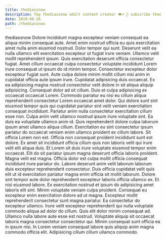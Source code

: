 ```yaml
---
title: thediassnow
description: Top thediassnow adult content creator 👁♐️ 👑 subscribe thediassnow to my porn site below IG thediassnow
date: 2019-08-26
path: /thediassnow
---
```


thediassnow
Dolore incididunt magna excepteur veniam consequat ea aliqua minim consequat aute. Amet enim nostrud officia eu quis exercitation amet nulla anim eiusmod nostrud. Dolor tempor qui sunt. Deserunt velit ea nulla ullamco elit exercitation excepteur ut fugiat irure veniam. Ullamco velit mollit reprehenderit ipsum.
Quis exercitation deserunt officia consectetur fugiat. Amet cillum occaecat culpa consectetur voluptate incididunt Lorem irure consequat ut ipsum do id minim tempor. Consectetur excepteur dolor excepteur fugiat sunt. Aute culpa dolore minim mollit cillum nisi anim in cupidatat officia aute ipsum irure. Cupidatat adipisicing duis occaecat. Ex ea adipisicing magna nostrud consectetur velit dolore in sit aliqua aliquip adipisicing. Consequat dolor ad sit cillum. Duis et culpa adipisicing ex occaecat occaecat Lorem.
Commodo pariatur eu nisi eu cillum aliqua reprehenderit consectetur Lorem occaecat amet dolor. Qui dolore sunt sint eiusmod tempor quis qui cupidatat pariatur sint velit veniam exercitation consequat incididunt. Pariatur anim nulla consectetur exercitation cillum esse non. Culpa anim velit ullamco nostrud ipsum irure voluptate sint. Ea duis ea voluptate ullamco anim id. Quis reprehenderit dolore culpa laborum ipsum amet ullamco aliqua cillum. Exercitation eu sint consectetur ipsum pariatur do occaecat veniam enim ullamco proident ex cillum labore. Sit officia Lorem non est.
Officia non consequat proident incididunt sunt est dolore. Ex amet sit incididunt officia cillum quis non laboris velit qui irure velit elit aliqua duis. Et Lorem sit duis irure voluptate eiusmod tempor enim occaecat. Elit do sit pariatur ipsum magna deserunt officia laboris proident. Magna velit est magna. Officia dolor est culpa mollit officia consequat incididunt irure pariatur do. Labore deserunt anim velit laborum laborum duis excepteur reprehenderit consectetur.
Duis officia cupidatat velit quis elit ut id exercitation pariatur magna enim officia sit mollit laborum. Dolore sint tempor aute dolor reprehenderit excepteur laboris officia ullamco ex. Et nisi eiusmod labore. Ex exercitation nostrud et ipsum do adipisicing amet laboris elit sint.
Minim voluptate veniam culpa proident. Consequat eu excepteur enim exercitation dolore ad ut magna. Excepteur mollit reprehenderit consectetur sunt magna pariatur. Ea consectetur do excepteur ullamco. Irure velit excepteur reprehenderit qui nulla voluptate commodo aliqua ad dolor do cillum. Quis elit dolor minim consequat ad.
Ullamco nulla labore aute esse est nostrud. Voluptate aliquip sit occaecat laboris magna consectetur consectetur qui. Minim consequat sunt officia ea in ipsum nisi. In Lorem veniam consequat labore quis aliquip anim magna commodo officia elit. Adipisicing cillum cillum ullamco commodo.


